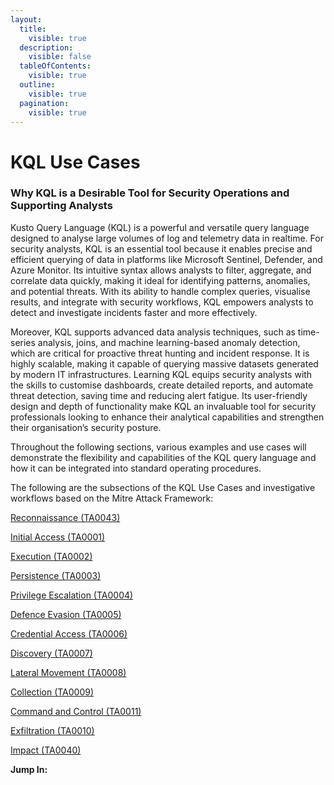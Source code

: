 ```yaml
---
layout:
  title:
    visible: true
  description:
    visible: false
  tableOfContents:
    visible: true
  outline:
    visible: true
  pagination:
    visible: true
---
```


# KQL Use Cases

### **Why KQL is a Desirable Tool for Security Operations and Supporting Analysts**

Kusto Query Language (KQL) is a powerful and versatile query language designed to analyse large volumes of log and telemetry data in realtime. For security analysts, KQL is an essential tool because it enables precise and efficient querying of data in platforms like Microsoft Sentinel, Defender, and Azure Monitor. Its intuitive syntax allows analysts to filter, aggregate, and correlate data quickly, making it ideal for identifying patterns, anomalies, and potential threats. With its ability to handle complex queries, visualise results, and integrate with security workflows, KQL empowers analysts to detect and investigate incidents faster and more effectively.

Moreover, KQL supports advanced data analysis techniques, such as time-series analysis, joins, and machine learning-based anomaly detection, which are critical for proactive threat hunting and incident response. It is highly scalable, making it capable of querying massive datasets generated by modern IT infrastructures. Learning KQL equips security analysts with the skills to customise dashboards, create detailed reports, and automate threat detection, saving time and reducing alert fatigue. Its user-friendly design and depth of functionality make KQL an invaluable tool for security professionals looking to enhance their analytical capabilities and strengthen their organisation’s security posture.

Throughout the following sections, various examples and use cases will demonstrate the flexibility and capabilities of the KQL query language and how it can be integrated into standard operating procedures.

The following are the subsections of the KQL Use Cases and investigative workflows based on the Mitre Attack Framework:

[Reconnaissance (TA0043)](reconnaissance-ta0043.md)

[Initial Access (TA0001) ](initial-access-ta0001.md)

[Execution (TA0002) ](execution-ta0002.md)

[Persistence (TA0003)](persistence-ta0003.md)&#x20;

[Privilege Escalation (TA0004) ](privilege-escalation-ta0004.md)

[Defence Evasion (TA0005) ](defence-evasion-ta0005.md)

[Credential Access (TA0006) ](credential-access-ta0006.md)

[Discovery (TA0007) ](discovery-ta0007.md)

[Lateral Movement (TA0008) ](lateral-movement-ta0008.md)

[Collection (TA0009)](collection-ta0009.md)

[Command and Control (TA0011) ](command-and-control-ta0011.md)

[Exfiltration (TA0010) ](exfiltration-ta0010.md)

[Impact (TA0040)](impact-ta0040.md)

**Jump In:**
